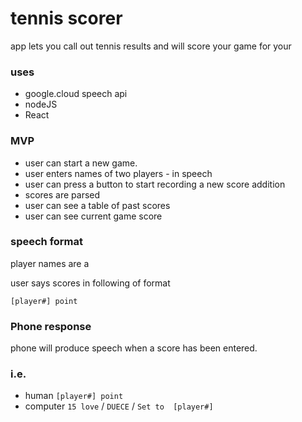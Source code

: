 # tennis scorer

app lets you call out tennis results and will score your game for your

### uses
- google.cloud speech api
- nodeJS
- React


### MVP
- user can start a new game.
- user enters names of two players - in speech
- user can press a button to start recording a new score addition
- scores are parsed
- user can see a table of past scores
- user can see current game score

### speech format
player names are a

user says scores in following of format

`[player#] point`

### Phone response

phone will produce speech when a score has been entered.

### i.e.
- human `[player#] point`
- computer `15 love` / `DUECE` / `Set to  [player#]`
